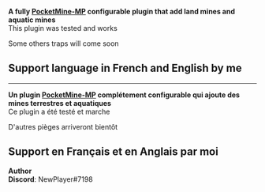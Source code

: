 **A fully  [PocketMine-MP](https://github.com/PocketMine/PocketMine-MP) configurable plugin that add land mines and aquatic mines**<br>
This plugin was tested and works

Some others traps will come soon

<h2>Support language in French and English by me</h2>

<hr>

**Un plugin [PocketMine-MP](https://github.com/PocketMine/PocketMine-MP) complétement configurable qui ajoute des mines terrestres et aquatiques**<br>
Ce plugin a été testé et marche

D'autres pièges arriveront bientôt

<h2>Support en Français et en Anglais par moi </h2>

__Author__
</br>
**Discord**: NewPlayer#7198
